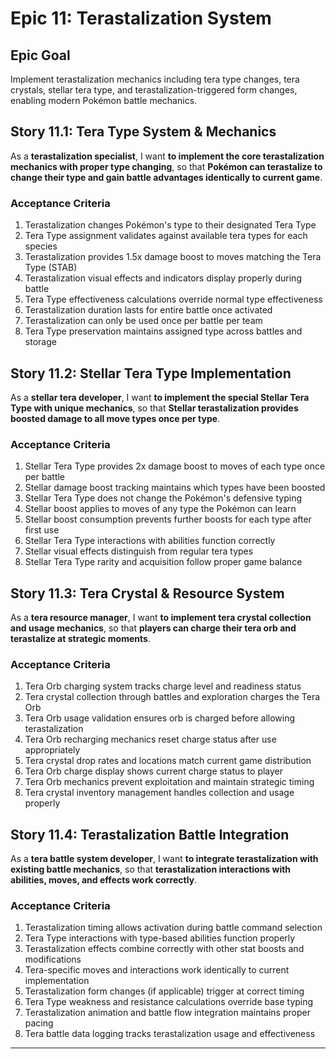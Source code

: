 # Epic 11: Terastalization System

## Epic Goal
Implement terastalization mechanics including tera type changes, tera crystals, stellar tera type, and terastalization-triggered form changes, enabling modern Pokémon battle mechanics.

## Story 11.1: Tera Type System & Mechanics
As a **terastalization specialist**,
I want **to implement the core terastalization mechanics with proper type changing**,
so that **Pokémon can terastalize to change their type and gain battle advantages identically to current game**.

### Acceptance Criteria
1. Terastalization changes Pokémon's type to their designated Tera Type
2. Tera Type assignment validates against available tera types for each species
3. Terastalization provides 1.5x damage boost to moves matching the Tera Type (STAB)
4. Terastalization visual effects and indicators display properly during battle
5. Tera Type effectiveness calculations override normal type effectiveness
6. Terastalization duration lasts for entire battle once activated
7. Terastalization can only be used once per battle per team
8. Tera Type preservation maintains assigned type across battles and storage

## Story 11.2: Stellar Tera Type Implementation
As a **stellar tera developer**,
I want **to implement the special Stellar Tera Type with unique mechanics**,
so that **Stellar terastalization provides boosted damage to all move types once per type**.

### Acceptance Criteria
1. Stellar Tera Type provides 2x damage boost to moves of each type once per battle
2. Stellar damage boost tracking maintains which types have been boosted
3. Stellar Tera Type does not change the Pokémon's defensive typing
4. Stellar boost applies to moves of any type the Pokémon can learn
5. Stellar boost consumption prevents further boosts for each type after first use
6. Stellar Tera Type interactions with abilities function correctly
7. Stellar visual effects distinguish from regular tera types
8. Stellar Tera Type rarity and acquisition follow proper game balance

## Story 11.3: Tera Crystal & Resource System
As a **tera resource manager**,
I want **to implement tera crystal collection and usage mechanics**,
so that **players can charge their tera orb and terastalize at strategic moments**.

### Acceptance Criteria
1. Tera Orb charging system tracks charge level and readiness status
2. Tera crystal collection through battles and exploration charges the Tera Orb
3. Tera Orb usage validation ensures orb is charged before allowing terastalization
4. Tera Orb recharging mechanics reset charge status after use appropriately
5. Tera crystal drop rates and locations match current game distribution
6. Tera Orb charge display shows current charge status to player
7. Tera Orb mechanics prevent exploitation and maintain strategic timing
8. Tera crystal inventory management handles collection and usage properly

## Story 11.4: Terastalization Battle Integration
As a **tera battle system developer**,
I want **to integrate terastalization with existing battle mechanics**,
so that **terastalization interactions with abilities, moves, and effects work correctly**.

### Acceptance Criteria
1. Terastalization timing allows activation during battle command selection
2. Tera Type interactions with type-based abilities function properly
3. Terastalization effects combine correctly with other stat boosts and modifications
4. Tera-specific moves and interactions work identically to current implementation
5. Terastalization form changes (if applicable) trigger at correct timing
6. Tera Type weakness and resistance calculations override base typing
7. Terastalization animation and battle flow integration maintains proper pacing
8. Tera battle data logging tracks terastalization usage and effectiveness

---
